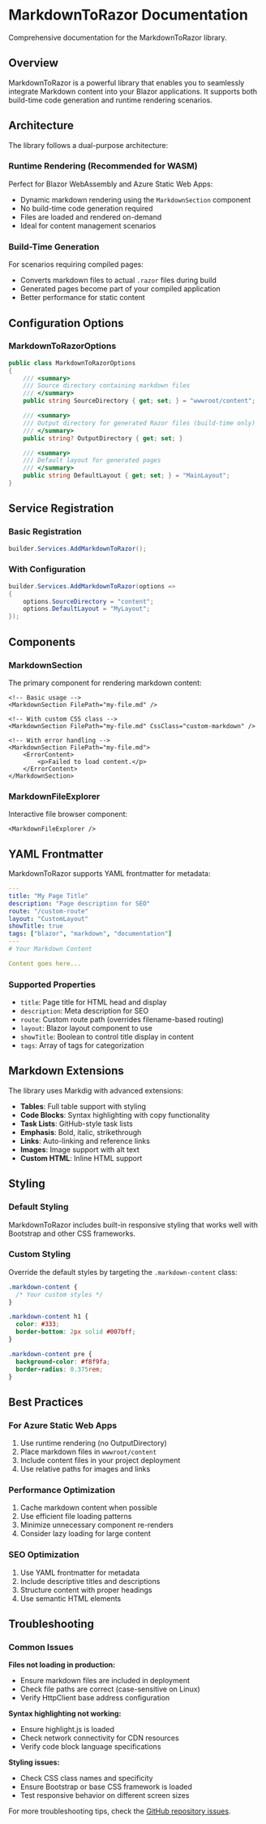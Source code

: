# MarkdownToRazor Documentation

Comprehensive documentation for the MarkdownToRazor library.

## Overview

MarkdownToRazor is a powerful library that enables you to seamlessly integrate Markdown content into your Blazor applications. It supports both build-time code generation and runtime rendering scenarios.

## Architecture

The library follows a dual-purpose architecture:

### Runtime Rendering (Recommended for WASM)

Perfect for Blazor WebAssembly and Azure Static Web Apps:

- Dynamic markdown rendering using the `MarkdownSection` component
- No build-time code generation required
- Files are loaded and rendered on-demand
- Ideal for content management scenarios

### Build-Time Generation

For scenarios requiring compiled pages:

- Converts markdown files to actual `.razor` files during build
- Generated pages become part of your compiled application
- Better performance for static content

## Configuration Options

### MarkdownToRazorOptions

```csharp
public class MarkdownToRazorOptions
{
    /// <summary>
    /// Source directory containing markdown files
    /// </summary>
    public string SourceDirectory { get; set; } = "wwwroot/content";

    /// <summary>
    /// Output directory for generated Razor files (build-time only)
    /// </summary>
    public string? OutputDirectory { get; set; }

    /// <summary>
    /// Default layout for generated pages
    /// </summary>
    public string DefaultLayout { get; set; } = "MainLayout";
}
```

## Service Registration

### Basic Registration

```csharp
builder.Services.AddMarkdownToRazor();
```

### With Configuration

```csharp
builder.Services.AddMarkdownToRazor(options =>
{
    options.SourceDirectory = "content";
    options.DefaultLayout = "MyLayout";
});
```

## Components

### MarkdownSection

The primary component for rendering markdown content:

```razor
<!-- Basic usage -->
<MarkdownSection FilePath="my-file.md" />

<!-- With custom CSS class -->
<MarkdownSection FilePath="my-file.md" CssClass="custom-markdown" />

<!-- With error handling -->
<MarkdownSection FilePath="my-file.md">
    <ErrorContent>
        <p>Failed to load content.</p>
    </ErrorContent>
</MarkdownSection>
```

### MarkdownFileExplorer

Interactive file browser component:

```razor
<MarkdownFileExplorer />
```

## YAML Frontmatter

MarkdownToRazor supports YAML frontmatter for metadata:

```yaml
---
title: "My Page Title"
description: "Page description for SEO"
route: "/custom-route"
layout: "CustomLayout"
showTitle: true
tags: ["blazor", "markdown", "documentation"]
---
# Your Markdown Content

Content goes here...
```

### Supported Properties

- `title`: Page title for HTML head and display
- `description`: Meta description for SEO
- `route`: Custom route path (overrides filename-based routing)
- `layout`: Blazor layout component to use
- `showTitle`: Boolean to control title display in content
- `tags`: Array of tags for categorization

## Markdown Extensions

The library uses Markdig with advanced extensions:

- **Tables**: Full table support with styling
- **Code Blocks**: Syntax highlighting with copy functionality
- **Task Lists**: GitHub-style task lists
- **Emphasis**: Bold, italic, strikethrough
- **Links**: Auto-linking and reference links
- **Images**: Image support with alt text
- **Custom HTML**: Inline HTML support

## Styling

### Default Styling

MarkdownToRazor includes built-in responsive styling that works well with Bootstrap and other CSS frameworks.

### Custom Styling

Override the default styles by targeting the `.markdown-content` class:

```css
.markdown-content {
  /* Your custom styles */
}

.markdown-content h1 {
  color: #333;
  border-bottom: 2px solid #007bff;
}

.markdown-content pre {
  background-color: #f8f9fa;
  border-radius: 0.375rem;
}
```

## Best Practices

### For Azure Static Web Apps

1. Use runtime rendering (no OutputDirectory)
2. Place markdown files in `wwwroot/content`
3. Include content files in your project deployment
4. Use relative paths for images and links

### Performance Optimization

1. Cache markdown content when possible
2. Use efficient file loading patterns
3. Minimize unnecessary component re-renders
4. Consider lazy loading for large content

### SEO Optimization

1. Use YAML frontmatter for metadata
2. Include descriptive titles and descriptions
3. Structure content with proper headings
4. Use semantic HTML elements

## Troubleshooting

### Common Issues

**Files not loading in production:**

- Ensure markdown files are included in deployment
- Check file paths are correct (case-sensitive on Linux)
- Verify HttpClient base address configuration

**Syntax highlighting not working:**

- Ensure highlight.js is loaded
- Check network connectivity for CDN resources
- Verify code block language specifications

**Styling issues:**

- Check CSS class names and specificity
- Ensure Bootstrap or base CSS framework is loaded
- Test responsive behavior on different screen sizes

For more troubleshooting tips, check the [GitHub repository issues](https://github.com/YourOrg/MarkdownToRazor/issues).
